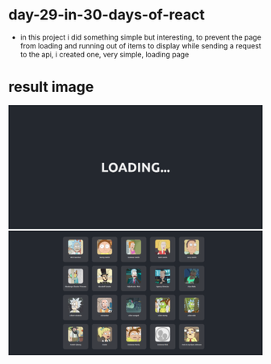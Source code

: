 # day-29-in-30-days-of-react 

- in this project i did something simple but interesting, to prevent the page from loading and running out of items to display while sending a request to the api, i created one, very simple, loading page

# result image  

![](site.png)
![](site1.png)